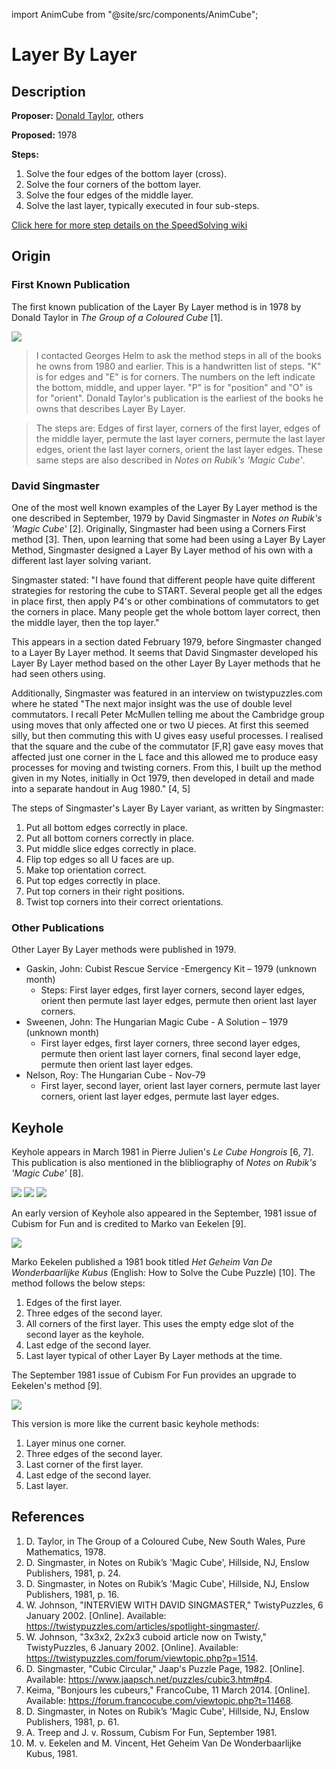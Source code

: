 import AnimCube from "@site/src/components/AnimCube";

# Layer By Layer

<AnimCube params="buttonbar=0&position=lluuu&scale=6&hint=10&hintborder=1&borderwidth=10&facelets=ddddyddddwwwwwwwwwddbdbbddbddgdggddgddddodoooddrdrrddr" width="400px" height="400px" />

## Description

**Proposer:** [Donald Taylor](CubingContributors/MethodDevelopers.md#taylor-donald), others

**Proposed:** 1978

**Steps:**

1. Solve the four edges of the bottom layer (cross).
2. Solve the four corners of the bottom layer.
3. Solve the four edges of the middle layer.
4. Solve the last layer, typically executed in four sub-steps.

[Click here for more step details on the SpeedSolving wiki](https://www.speedsolving.com/wiki/index.php/Layer_by_layer)

## Origin

### First Known Publication

The first known publication of the Layer By Layer method is in 1978 by Donald Taylor in *The Group of a Coloured Cube* [1].

![](img/LBL/Taylor.jpg)

>I contacted Georges Helm to ask the method steps in all of the books he owns from 1980 and earlier. This is a handwritten list of steps. "K" is for edges and "E" is for corners. The numbers on the left indicate the bottom, middle, and upper layer. "P" is for "position" and "O" is for "orient". Donald Taylor's publication is the earliest of the books he owns that describes Layer By Layer.

>The steps are: Edges of first layer, corners of the first layer, edges of the middle layer, permute the last layer corners, permute the last layer edges, orient the last layer corners, orient the last layer edges. These same steps are also described in *Notes on Rubik's 'Magic Cube'*.

### David Singmaster

One of the most well known examples of the Layer By Layer method is the one described in September, 1979 by David Singmaster in *Notes on Rubik's 'Magic Cube'* [2]. Originally, Singmaster had been using a Corners First method [3]. Then, upon learning that some had been using a Layer By Layer Method, Singmaster designed a Layer By Layer method of his own with a different last layer solving variant.

Singmaster stated: "I have found that different people have quite different strategies for restoring the cube to START. Several people get all the edges in place first, then apply P4's or other combinations of commutators to get the corners in place. Many people get the whole bottom layer correct, then the middle layer, then the top layer."

This appears in a section dated February 1979, before Singmaster changed to a Layer By Layer method. It seems that David Singmaster developed his Layer By Layer method based on the other Layer By Layer methods that he had seen others using.

Additionally, Singmaster was featured in an interview on twistypuzzles.com where he stated "The next major insight was the use of double level commutators. I recall Peter McMullen telling me about the Cambridge group using moves that only affected one or two U pieces. At first this seemed silly, but then commuting this with U gives easy useful processes. I realised that the square and the cube of the commutator [F,R] gave easy moves that affected just one corner in the L face and this allowed me to produce easy processes for moving and twisting corners. From this, I built up the method given in my Notes, initially in Oct 1979, then developed in detail and made into a separate handout in Aug 1980." [4, 5]

The steps of Singmaster's Layer By Layer variant, as written by Singmaster:

1. Put all bottom edges correctly in place.
2. Put all bottom corners correctly in place.
3. Put middle slice edges correctly in place.
4. Flip top edges so all U faces are up.
5. Make top orientation correct.
6. Put top edges correctly in place.
7. Put top corners in their right positions.
8. Twist top corners into their correct orientations.

### Other Publications

Other Layer By Layer methods were published in 1979.

- Gaskin, John: Cubist Rescue Service -Emergency Kit – 1979 (unknown month)
  - Steps: First layer edges, first layer corners, second layer edges, orient then permute last layer edges, permute then orient last layer corners.
- Sweenen, John: The Hungarian Magic Cube - A Solution – 1979 (unknown month)
  - First layer edges, first layer corners, three second layer edges, permute then orient last layer corners, final second layer edge, permute then orient last layer edges.
- Nelson, Roy: The Hungarian Cube - Nov-79
  - First layer, second layer, orient last layer corners, permute last layer corners, orient last layer edges, permute last layer edges.

## Keyhole

Keyhole appears in March 1981 in Pierre Julien's *Le Cube Hongrois* [6, 7]. This publication is also mentioned in the blibliography of *Notes on Rubik's 'Magic Cube'* [8].

![](img/LBL/Pierre1.png)
![](img/LBL/Pierre2.png)
![](img/LBL/Pierre3.png)

An early version of Keyhole also appeared in the September, 1981 issue of Cubism for Fun and is credited to Marko van Eekelen [9].

![](img/LBL/Keyhole.png)

Marko Eekelen published a 1981 book titled *Het Geheim Van De Wonderbaarlijke Kubus* (English: How to Solve the Cube Puzzle) [10]. The method follows the below steps:

1. Edges of the first layer.
2. Three edges of the second layer.
3. All corners of the first layer. This uses the empty edge slot of the second layer as the keyhole.
4. Last edge of the second layer.
5. Last layer typical of other Layer By Layer methods at the time.

The September 1981 issue of Cubism For Fun provides an upgrade to Eekelen's method [9].

![](img/LBL/Keyhole2.png)

This version is more like the current basic keyhole methods:

1. Layer minus one corner.
2. Three edges of the second layer.
3. Last corner of the first layer.
4. Last edge of the second layer.
5. Last layer.

## References

1. D. Taylor, in The Group of a Coloured Cube, New South Wales, Pure Mathematics, 1978. 
2. D. Singmaster, in Notes on Rubik’s 'Magic Cube', Hillside, NJ, Enslow Publishers, 1981, p. 24.
3. D. Singmaster, in Notes on Rubik’s 'Magic Cube', Hillside, NJ, Enslow Publishers, 1981, p. 16.
4. W. Johnson, "INTERVIEW WITH DAVID SINGMASTER," TwistyPuzzles, 6 January 2002. [Online]. Available: https://twistypuzzles.com/articles/spotlight-singmaster/.
5. W. Johnson, "3x3x2, 2x2x3 cuboid article now on Twisty," TwistyPuzzles, 6 January 2002. [Online]. Available: https://twistypuzzles.com/forum/viewtopic.php?p=1514.
6. D. Singmaster, "Cubic Circular," Jaap's Puzzle Page, 1982. [Online]. Available: https://www.jaapsch.net/puzzles/cubic3.htm#p4.
7. Keima, "Bonjours les cubeurs," FrancoCube, 11 March 2014. [Online]. Available: https://forum.francocube.com/viewtopic.php?t=11468.
8. D. Singmaster, in Notes on Rubik’s 'Magic Cube', Hillside, NJ, Enslow Publishers, 1981, p. 61.
9. A. Treep and J. v. Rossum, Cubism For Fun, September 1981. 
10. M. v. Eekelen and M. Vincent, Het Geheim Van De Wonderbaarlijke Kubus, 1981.